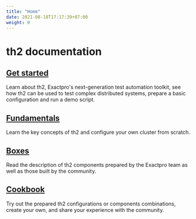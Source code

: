 ```yaml
---
title: "Home"
date: 2021-08-18T17:17:39+07:00
weight: 0
---
```


# th2 documentation

## [Get started](./getting-started)

Learn about th2, Exactpro's next-generation test automation toolkit,
see how th2 can be used to test complex distributed systems, prepare a
basic configuration and run a demo script.

## [Fundamentals](#)

Learn the key concepts of th2 and configure your own cluster from scratch.

## [Boxes](./boxes)

Read the description of th2 components prepared by the Exactpro team as well as those built by the community.

## [Cookbook](#)

Try out the prepared th2 configurations or components combinations,
create your own, and share your experience with the community.
